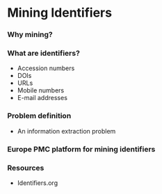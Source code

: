 # Mining Identifiers

### Why mining?

### What are identifiers?

* Accession numbers
* DOIs
* URLs
* Mobile numbers
* E-mail addresses

### Problem definition

* An information extraction problem

### Europe PMC platform for mining identifiers

### Resources

* Identifiers.org

